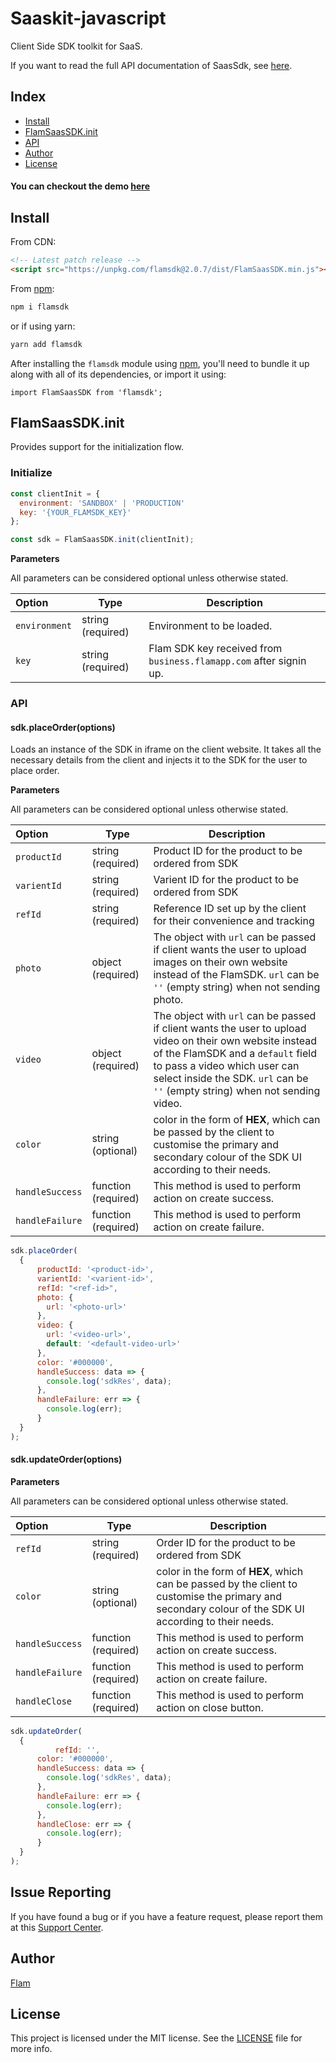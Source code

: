

# Saaskit-javascript

Client Side SDK toolkit for SaaS.

If you want to read the full API documentation of SaasSdk, see [here](<[https://business.flamapp.com](https://business.flamapp.com/)>).

## Index

- [Install](#install)
- [FlamSaasSDK.init](#flamsaassdkinit)
- [API](#api)
- [Author](#author)
- [License](#license)

#### You can checkout the demo [here](https://homingos.github.io/saaskit-javascript/examples/vanilla-js/)

## Install

From CDN:

```html
<!-- Latest patch release -->
<script src="https://unpkg.com/flamsdk@2.0.7/dist/FlamSaasSDK.min.js"></script>
```

From [npm](<[https://npmjs.org](https://npmjs.org/)>):

```sh
npm i flamsdk
```

or if using yarn:

```sh
yarn add flamsdk
```

After installing the `flamsdk` module using [npm](<[https://npmjs.org](https://npmjs.org/)>), you'll need to bundle it up along with all of its dependencies, or import it using:

```
import FlamSaasSDK from 'flamsdk';
```

## FlamSaasSDK.init

Provides support for the initialization flow.

### Initialize

```js
const clientInit = {
  environment: 'SANDBOX' | 'PRODUCTION'
  key: '{YOUR_FLAMSDK_KEY}'
};

const sdk = FlamSaasSDK.init(clientInit);
```

**Parameters**

All parameters can be considered optional unless otherwise stated.

| Option        | Type              | Description                                                        |
| :------------ | ----------------- | ------------------------------------------------------------------ |
| `environment` | string (required) | Environment to be loaded.       |
| `key`         | string (required) | Flam SDK key received from `business.flamapp.com` after signin up. |

### API

#### sdk.placeOrder(options)

Loads an instance of the SDK in iframe on the client website. It takes all the necessary details from the client and injects it to the SDK for the user to place order.

**Parameters**

All parameters can be considered optional unless otherwise stated.

| Option            | Type                | Description                                                                                                                                                                                                                                                       |
| :---------------- | ------------------- | ----------------------------------------------------------------------------------------------------------------------------------------------------------------------------------------------------------------------------------------------------------------- |
| `productId`       | string (required)   | Product ID for the product to be ordered from SDK                                                                                                                                                                                                                 |
| `varientId`       | string (required)   | Varient ID for the product to be ordered from SDK                                                                                                                                                                                                                 |
| `refId`           | string (required)   | Reference ID set up by the client for their convenience and tracking                                                                                                                                                                                                                                                                                                                                                                                                    |
| `photo`           | object (required)  | The object with `url` can be passed if client wants the user to upload images on their own website instead of the FlamSDK. `url` can be `''` (empty string) when not sending photo.                                                                                                                                                          |
| `video`           | object (required)   | The object with `url` can be passed if client wants the user to upload video on their own website instead of the FlamSDK and a `default` field to pass a video which user can select inside the SDK. `url` can be `''` (empty string) when not sending video.                                                                                                                                             |
| `color` | string (optional)   | color in the form of **HEX**, which can be passed by the client to customise the primary and secondary colour of the SDK UI according to their needs.                              |
| `handleSuccess` | function (required)  | This method is used to perform action on create success.                 |
| `handleFailure` | function (required)  | This method is used to perform action on create failure.                 |

```js
sdk.placeOrder(
  {
      productId: '<product-id>',
      varientId: '<varient-id>',
      refId: "<ref-id>",
      photo: {
        url: '<photo-url>'
      },
      video: {
        url: '<video-url>',
        default: '<default-video-url>'
      },
      color: '#000000',
      handleSuccess: data => {
        console.log('sdkRes', data);
      },
      handleFailure: err => {
        console.log(err);
      }
  }
);
```

#### sdk.updateOrder(options)


**Parameters**

All parameters can be considered optional unless otherwise stated.

| Option            | Type                | Description                                                                                                                                                                                                                                                       |
| :---------------- | ------------------- | ----------------------------------------------------------------------------------------------------------------------------------------------------------------------------------------------------------------------------------------------------------------- |
| `refId`       | string (required)   | Order ID for the product to be ordered from SDK                                                                                                                                                                                                                 |
| `color` | string (optional)   | color in the form of **HEX**, which can be passed by the client to customise the primary and secondary colour of the SDK UI according to their needs.                              |
| `handleSuccess` | function (required)  | This method is used to perform action on create success.                 |
| `handleFailure` | function (required)  | This method is used to perform action on create failure.                 |
| `handleClose` | function (required)  | This method is used to perform action on close button.                 |

```js
sdk.updateOrder(
  {
		  refId: '',
      color: '#000000',
      handleSuccess: data => {
        console.log('sdkRes', data);
      },
      handleFailure: err => {
        console.log(err);
      },
      handleClose: err => {
        console.log(err);
      }
  }
);
```


## Issue Reporting

If you have found a bug or if you have a feature request, please report them at this [Support Center](<[https://help.flamapp.com](https://help.flamapp.com/)>).

## Author

[Flam](<[https://flamapp.com/](https://flamapp.com/)>)

## License

This project is licensed under the MIT license. See the [LICENSE](LICENSE) file for more info.

